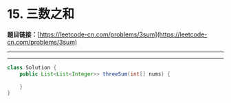 # 15. 三数之和

**题目链接：**[https://leetcode-cn.com/problems/3sum](https://leetcode-cn.com/problems/3sum)

---

<Cards card="leetcode_15_3sum"></Cards>

---

```java
class Solution {
    public List<List<Integer>> threeSum(int[] nums) {
        
    }
}
```